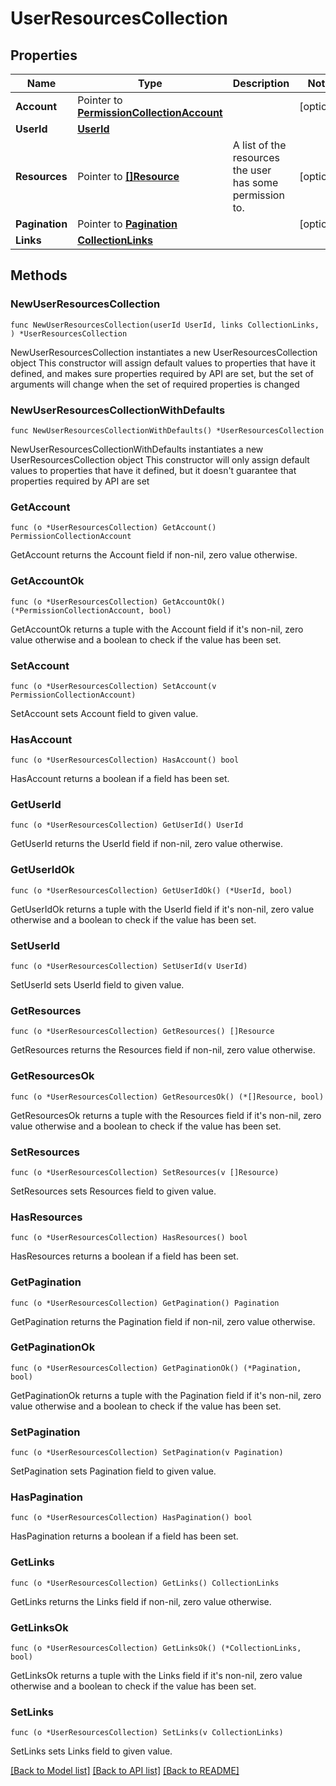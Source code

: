 # UserResourcesCollection

## Properties

Name | Type | Description | Notes
------------ | ------------- | ------------- | -------------
**Account** | Pointer to [**PermissionCollectionAccount**](PermissionCollectionAccount.md) |  | [optional] 
**UserId** | [**UserId**](UserId.md) |  | 
**Resources** | Pointer to [**[]Resource**](Resource.md) | A list of the resources the user has some permission to. | [optional] 
**Pagination** | Pointer to [**Pagination**](Pagination.md) |  | [optional] 
**Links** | [**CollectionLinks**](CollectionLinks.md) |  | 

## Methods

### NewUserResourcesCollection

`func NewUserResourcesCollection(userId UserId, links CollectionLinks, ) *UserResourcesCollection`

NewUserResourcesCollection instantiates a new UserResourcesCollection object
This constructor will assign default values to properties that have it defined,
and makes sure properties required by API are set, but the set of arguments
will change when the set of required properties is changed

### NewUserResourcesCollectionWithDefaults

`func NewUserResourcesCollectionWithDefaults() *UserResourcesCollection`

NewUserResourcesCollectionWithDefaults instantiates a new UserResourcesCollection object
This constructor will only assign default values to properties that have it defined,
but it doesn't guarantee that properties required by API are set

### GetAccount

`func (o *UserResourcesCollection) GetAccount() PermissionCollectionAccount`

GetAccount returns the Account field if non-nil, zero value otherwise.

### GetAccountOk

`func (o *UserResourcesCollection) GetAccountOk() (*PermissionCollectionAccount, bool)`

GetAccountOk returns a tuple with the Account field if it's non-nil, zero value otherwise
and a boolean to check if the value has been set.

### SetAccount

`func (o *UserResourcesCollection) SetAccount(v PermissionCollectionAccount)`

SetAccount sets Account field to given value.

### HasAccount

`func (o *UserResourcesCollection) HasAccount() bool`

HasAccount returns a boolean if a field has been set.

### GetUserId

`func (o *UserResourcesCollection) GetUserId() UserId`

GetUserId returns the UserId field if non-nil, zero value otherwise.

### GetUserIdOk

`func (o *UserResourcesCollection) GetUserIdOk() (*UserId, bool)`

GetUserIdOk returns a tuple with the UserId field if it's non-nil, zero value otherwise
and a boolean to check if the value has been set.

### SetUserId

`func (o *UserResourcesCollection) SetUserId(v UserId)`

SetUserId sets UserId field to given value.


### GetResources

`func (o *UserResourcesCollection) GetResources() []Resource`

GetResources returns the Resources field if non-nil, zero value otherwise.

### GetResourcesOk

`func (o *UserResourcesCollection) GetResourcesOk() (*[]Resource, bool)`

GetResourcesOk returns a tuple with the Resources field if it's non-nil, zero value otherwise
and a boolean to check if the value has been set.

### SetResources

`func (o *UserResourcesCollection) SetResources(v []Resource)`

SetResources sets Resources field to given value.

### HasResources

`func (o *UserResourcesCollection) HasResources() bool`

HasResources returns a boolean if a field has been set.

### GetPagination

`func (o *UserResourcesCollection) GetPagination() Pagination`

GetPagination returns the Pagination field if non-nil, zero value otherwise.

### GetPaginationOk

`func (o *UserResourcesCollection) GetPaginationOk() (*Pagination, bool)`

GetPaginationOk returns a tuple with the Pagination field if it's non-nil, zero value otherwise
and a boolean to check if the value has been set.

### SetPagination

`func (o *UserResourcesCollection) SetPagination(v Pagination)`

SetPagination sets Pagination field to given value.

### HasPagination

`func (o *UserResourcesCollection) HasPagination() bool`

HasPagination returns a boolean if a field has been set.

### GetLinks

`func (o *UserResourcesCollection) GetLinks() CollectionLinks`

GetLinks returns the Links field if non-nil, zero value otherwise.

### GetLinksOk

`func (o *UserResourcesCollection) GetLinksOk() (*CollectionLinks, bool)`

GetLinksOk returns a tuple with the Links field if it's non-nil, zero value otherwise
and a boolean to check if the value has been set.

### SetLinks

`func (o *UserResourcesCollection) SetLinks(v CollectionLinks)`

SetLinks sets Links field to given value.



[[Back to Model list]](../README.md#documentation-for-models) [[Back to API list]](../README.md#documentation-for-api-endpoints) [[Back to README]](../README.md)



